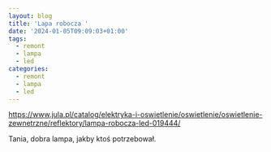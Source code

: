 ```yaml
---
layout: blog
title: 'Lapa robocza '
date: '2024-01-05T09:09:03+01:00'
tags:
  - remont
  - lampa
  - led
categories:
  - remont
  - lampa
  - led
---
```

https://www.jula.pl/catalog/elektryka-i-oswietlenie/oswietlenie/oswietlenie-zewnetrzne/reflektory/lampa-robocza-led-019444/

Tania, dobra lampa, jakby ktoś potrzebował.
